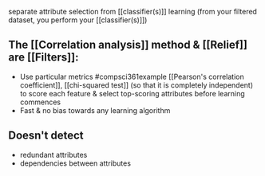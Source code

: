 separate attribute selection from [[classifier(s)]] learning
(from your filtered dataset, you perform your [[classifier(s)]])
## The [[Correlation analysis]] method & [[Relief]] are [[Filters]]:
- Use particular metrics #compsci361example [[Pearson's correlation coefficient]], [[chi-squared test]] (so that it is completely independent) to score each feature & select top-scoring attributes before learning commences
- Fast & no bias towards any learning algorithm
## Doesn't detect
- redundant attributes
- dependencies between attributes